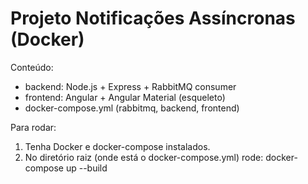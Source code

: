 # Projeto Notificações Assíncronas (Docker)

Conteúdo:
- backend: Node.js + Express + RabbitMQ consumer
- frontend: Angular + Angular Material (esqueleto)
- docker-compose.yml (rabbitmq, backend, frontend)

Para rodar:
1. Tenha Docker e docker-compose instalados.
2. No diretório raiz (onde está o docker-compose.yml) rode:
   docker-compose up --build


